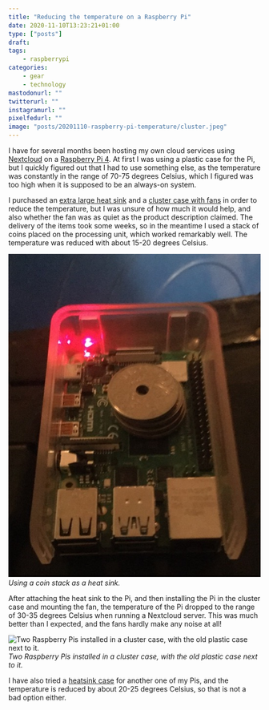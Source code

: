```yaml
---
title: "Reducing the temperature on a Raspberry Pi"
date: 2020-11-10T13:23:21+01:00
type: ["posts"]
draft:
tags:
    - raspberrypi
categories:
    - gear
    - technology
mastodonurl: ""
twitterurl: ""
instagramurl: ""
pixelfedurl: ""
image: "posts/20201110-raspberry-pi-temperature/cluster.jpeg"
---
```


I have for several months been hosting my own cloud services using
[Nextcloud](https://nextcloud.com/) on a [Raspberry Pi
4](https://www.raspberrypi.org/products/raspberry-pi-4-model-b/). At first I
was using a plastic case for the Pi, but I quickly figured out that I had to
use something else, as the temperature was constantly in the range of 70-75
degrees Celsius, which I figured was too high when it is supposed to be an
always-on system.

I purchased an [extra large heat
sink](https://thepihut.com/products/xl-raspberry-pi-4-heatsink) and a [cluster
case with fans](https://thepihut.com/products/cluster-case-for-raspberry-pi) in
order to reduce the temperature, but I was unsure of how much it would help,
and also whether the fan was as quiet as the product description claimed.
The delivery of the items took some weeks, so in the meantime I used a stack of
coins placed on the processing unit, which worked remarkably well. The
temperature was reduced with about 15-20 degrees Celsius.

![Using a coin stack as a heat sink.](/posts/20201110-raspberry-pi-temperature/coin-stack.jpeg)
*Using a coin stack as a heat sink.*


After attaching the heat sink to the Pi, and then installing the Pi in the
cluster case and mounting the fan, the temperature of the Pi dropped to the
range of 30-35 degrees Celsius when running a Nextcloud server. This was much
better than I expected, and the fans hardly make any noise at all!

![Two Raspberry Pis installed in a cluster case, with the old plastic case next
to it.](/posts/20201110-raspberry-pi-temperature/cluster.jpeg)
*Two Raspberry Pis installed in a cluster case, with the old plastic case next
to it.*

I have also tried a [heatsink
case](https://thepihut.com/products/aluminium-armour-heatsink-case-for-raspberry-pi-4)
for another one of my Pis, and the temperature is reduced by about 20-25
degrees Celsius, so that is not a bad option either.

